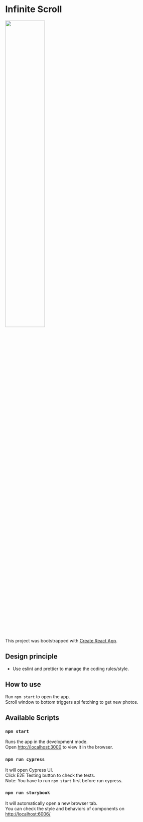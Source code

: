 # Infinite Scroll

<img src="https://i.imgur.com/UBU6Cbu.png" width="50%" />

This project was bootstrapped with [Create React App](https://github.com/facebook/create-react-app).

## Design principle

- Use eslint and prettier to manage the coding rules/style.

## How to use

Run `npm start` to open the app.\
Scroll window to bottom triggers api fetching to get new photos.

## Available Scripts

### `npm start`

Runs the app in the development mode.\
Open [http://localhost:3000](http://localhost:3000) to view it in the browser.

### `npm run cypress`

It will open Cypress UI.\
Click E2E Testing button to check the tests.\
Note: You have to run `npm start` first before run cypress.

### `npm run storybook`

It will automatically open a new browser tab.\
You can check the style and behaviors of components on [http://localhost:6006/](http://localhost:6006/)
